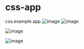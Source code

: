 # css-app
css.example.app
![image](https://github.com/FuatColak/css-app/assets/141162868/5aa6ccaa-f1a5-4080-ba2d-07ffc4a17b2e)
![image](https://github.com/FuatColak/css-app/assets/141162868/10b6c79c-127a-4474-98fd-bd04a3dd62e3)

![image](https://github.com/FuatColak/css-app/assets/141162868/be345bbf-7fb1-4033-97f3-cd2c60fcadb1)

![image](https://github.com/FuatColak/css-app/assets/141162868/c67820a4-b6b2-49c5-9159-458fb9568e04)




